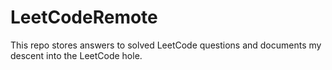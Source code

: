 # LeetCodeRemote

This repo stores answers to solved LeetCode questions and documents my descent into the LeetCode hole.   
 
